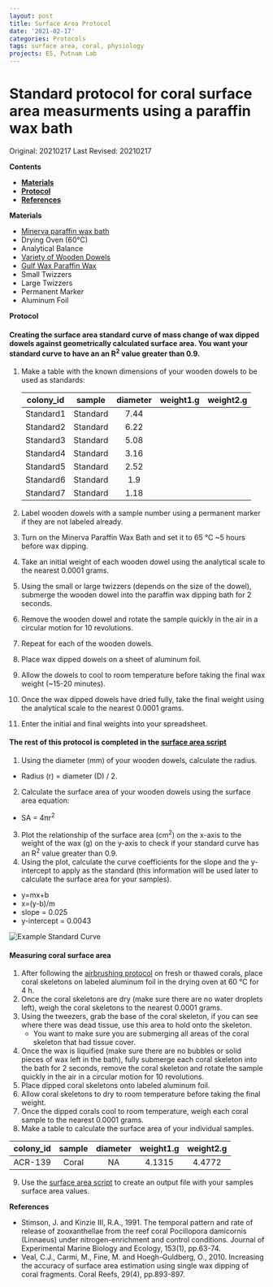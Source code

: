 ```yaml
---
layout: post
title: Surface Area Protocol
date: '2021-02-17'
categories: Protocols
tags: surface area, coral, physiology
projects: E5, Putnam Lab
---
```


# Standard protocol for coral surface area measurments using a paraffin wax bath

Original: 20210217
Last Revised: 20210217

**Contents**
- [**Materials**](#Materials)  
- [**Protocol**](#Protocol)
- [**References**](#References)

<a name="Materials"></a> **Materials**
  -    [Minerva paraffin wax bath](https://www.minervabeauty.com/digital-paraffin-wax-warmer?gclid=CjwKCAiAmrOBBhA0EiwArn3mfNRqPSXpWiILetogcl_4F_T27bdrLqC9FXPBtVWOapMeurZt758Y-xoChMUQAvD_BwE)
  -    Drying Oven (60°C)
  -    Analytical Balance
  -    [Variety of Wooden Dowels](https://www.etsy.com/listing/239645608/1-natural-wooden-balls-various-sizes?ga_order=most_relevant&ga_search_type=all&ga_view_type=gallery&ga_search_query=wooden+balls&ref=sr_gallery-1-1&external=1&from_market_listing_grid_organic=1&bes=1)
  -    [Gulf Wax Paraffin Wax](https://www.acehardware.com/departments/home-and-decor/canning/accessories-and-prep/62307?store=17544&gclid=CjwKCAiAmrOBBhA0EiwArn3mfLNmNjycQv7xrYlE2nX0ahIC3wc74MiGOsBBFwEFISTcu-wP7sVrehoCkNsQAvD_BwE&gclsrc=aw.ds)
  -    Small Twizzers
  -    Large Twizzers
  -    Permanent Marker
  -    Aluminum Foil


<a name="Protocol"></a> **Protocol**

#### Creating the surface area standard curve of mass change of wax dipped dowels against geometrically calculated surface area. You want your standard curve to have an an R<sup>2</sup> value greater than 0.9.

1.  Make a table with the known dimensions of your wooden dowels to be used as standards:

      **colony_id**|**sample**|**diameter**|**weight1.g**|**weight2.g**|
      :-----:|:-----:|:-----:|:-----:|:-----:|
      Standard1	|Standard	|7.44
      Standard2	|Standard	|6.22
      Standard3	|Standard	|5.08
      Standard4	|Standard	|3.16
      Standard5	|Standard	|2.52
      Standard6	|Standard	|1.9
      Standard7	|Standard	|1.18

1.  Label wooden dowels with a sample number using a permanent marker if they are not labeled already.
1.  Turn on the Minerva Paraffin Wax Bath and set it to 65 °C ~5 hours before wax dipping.
1.  Take an initial weight of each wooden dowel using the analytical scale to the nearest 0.0001 grams.
1.  Using the small or large twizzers (depends on the size of the dowel), submerge the wooden dowel into the paraffin wax dipping bath for 2 seconds.
1. Remove the wooden dowel and rotate the sample quickly in the air in a circular motion for 10 revolutions.
1.  Repeat for each of the wooden dowels.
1.  Place wax dipped dowels on a sheet of aluminum foil.
1.  Allow the dowels to cool to room temperature before taking the final wax weight (~15-20 minutes).
1.  Once the wax dipped dowels have dried fully, take the final weight using the analytical scale to the nearest 0.0001 grams.
1.  Enter the initial and final weights into your spreadsheet.

#### The rest of this protocol is completed in the [surface area script](https://github.com/urol-e5/timeseries/blob/master/timepoint_1/scripts/surface_area.Rmd)

1.  Using the diameter (mm) of your wooden dowels, calculate the radius.
  - Radius (r) = diameter (D) / 2.
2.  Calculate the surface area of your wooden dowels using the surface area equation:
  - SA = 4πr<sup>2</sup>
3.  Plot the relationship of the surface area (cm<sup>2</sup>) on the x-axis to the weight of the wax (g) on the y-axis to check if your standard curve has an R<sup>2</sup> value greater than 0.9.
4. Using the plot, calculate the curve coefficients for the slope and the y-intercept to apply as the standard (this information will be used later to calculate the surface area for your samples).
  - y=mx+b
  - x=(y-b)/m
  - slope = 0.025
  - y-intercept = 0.0043

![Example Standard Curve](https://raw.githubusercontent.com/urol-e5/protocols/master/images/SA_StCurve.png)



#### Measuring coral surface area

1.  After following the [airbrushing protocol](https://github.com/urol-e5/protocols/blob/master/2020-01-01-Airbrushing.md) on fresh or thawed corals, place coral skeletons on labeled aluminum foil in the drying oven at 60 °C for 4 h.
1.  Once the coral skeletons are dry (make sure there are no water droplets left), weigh the coral skeletons to the nearest 0.0001 grams.
1.  Using the tweezers, grab the base of the coral skeleton, if you can see where there was dead tissue, use this area to hold onto the skeleton.   
    - You want to make sure you are submerging all areas of the coral skeleton that had tissue cover.
1.   Once the wax is liquified (make sure there are no bubbles or solid pieces of wax left in the bath), fully submerge each coral skeleton into the bath for 2 seconds, remove the coral skeleton and rotate the sample quickly in the air in a circular motion for 10 revolutions.
1.  Place dipped coral skeletons onto labeled aluminum foil.
1.  Allow coral skeletons to dry to room temperature before taking the final weight.
1.  Once the dipped corals cool to room temperature, weigh each coral sample to the nearest 0.0001 grams.
1.  Make a table to calculate the surface area of your individual samples.

  **colony_id**|**sample**|**diameter**|**weight1.g**|**weight2.g**|
  :-----:|:-----:|:-----:|:-----:|:-----:|
  ACR-139	|Coral	|NA	|4.1315|	4.4772
9. Use the [surface area script](https://github.com/urol-e5/timeseries/blob/master/timepoint_1/scripts/surface_area.Rmd) to create an output file with your samples surface area values.



<a name="References"></a> **References**

  -  Stimson, J. and Kinzie III, R.A., 1991. The temporal pattern and rate of release of zooxanthellae from the reef coral Pocillopora damicornis (Linnaeus) under nitrogen-enrichment and control conditions. Journal of Experimental Marine Biology and Ecology, 153(1), pp.63-74.
  -  Veal, C.J., Carmi, M., Fine, M. and Hoegh-Guldberg, O., 2010. Increasing the accuracy of surface area estimation using single wax dipping of coral fragments. Coral Reefs, 29(4), pp.893-897.
